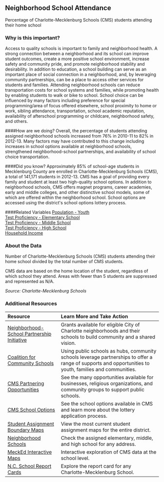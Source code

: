 ## Neighborhood School Attendance 
Percentage of Charlotte-Mecklenburg Schools (CMS) students attending their home school

### Why is this important?
Access to quality schools is important to family and neighborhood health. A strong connection between a neighborhood and its school can improve student outcomes, create a more positive school environment, increase safety and community pride, and promote neighborhood stability and desirability. In addition to education, a school building can serve as an important place of social connection in a neighborhood, and, by leveraging community partnerships, can be a place to access other services for students and families. Attending neighborhood schools can reduce transportation costs for school systems and families, while promoting health by enabling students to walk or bike to school. School choice can be influenced by many factors including preference for special programming/area of focus offered elsewhere, school proximity to home or work, sibling attendance, transportation, school academic reputation, availability of afterschool programming or childcare, neighborhood safety, and others.

####How are we doing?
Overall, the percentage of students attending assigned neighborhood schools increased from 76% in 2010-11 to 82% in 2012-13. Many factors may have contributed to this change including increases in school options available at neighborhood schools, strengthened neighborhood-school partnerships, and availability of school choice transportation. 

####Did you know?
Approximately 85% of school-age students in Mecklenburg County are enrolled in Charlotte-Mecklenburg Schools (CMS), a total of 141,171 students in 2012-13. CMS has a goal of providing every family and student at least two high-quality school options. In addition to neighborhood schools, CMS offers magnet programs, career academies, early and middle colleges, and other distinctive school models, some of which are offered within the neighborhood school. School options are accessed using the district's school options lottery process.

####Related Variables
<a href="javascript:void(0)" onclick="model.metricId = 'm12'">Population - Youth</a>  
<a href="javascript:void(0)" onclick="model.metricId = 'm62'">Test Proficiency - Elementary School</a>  
<a href="javascript:void(0)" onclick="model.metricId = 'm63'">Test Proficiency - Middle School</a>  
<a href="javascript:void(0)" onclick="model.metricId = 'm64'">Test Proficiency - High School</a>  
<a href="javascript:void(0)" onclick="model.metricId = 'm37'">Household Income</a>  


### About the Data
Number of Charlotte-Mecklenburg Schools (CMS) students attending their home school divided by the total number of CMS students. 

CMS data are based on the home location of the student, regardless of which school they attend. Areas with fewer than 5 students are suppressed and represented as N/A.

_Source: Charlotte-Mecklenburg Schools_

### Additional Resources
|Resource | Learn More and Take Action | 
|:--- | :--- |
|[Neighborhood-School Partnership Initiative](http://charmeck.org/city/charlotte/nbs/communityengagement/nmg/pages/neighborhoodschoolpartnershipgrants.aspx) |Grants available for eligible City of Charlotte neighborhoods and their schools to build community and a shared vision.
|[Coalition for Community Schools](http://www.communityschools.org/)|Using public schools as hubs, community schools leverage partnerships to offer a range of supports and opportunities to youth, families and communities.
|[CMS Partnering Opportunities](http://www.cms.k12.nc.us/cmsdepartments/vp/Pages/PartneringOpportunities.aspx)|See the many opportunities available for businesses, religious organizations, and community groups to support public schools.
|[CMS School Options](http://www.cms.k12.nc.us/cmsdepartments/ci/MagnetPrograms/Pages/default.aspx)|See the school options available in CMS and learn more about the lottery application process.
|[Student Assignment Boundary Maps](http://www.cms.k12.nc.us/cmsdepartments/StudentPlacement/Pages/BoundaryMaps.aspx)| View the most current student assignment maps for the entire district.
|[Neighborhood Schools](http://mcmap.org/geoportal/?q=schools-home)| Check the assigned elementary, middle, and high school for any address.
|[MeckEd Interactive Maps](http://ui.uncc.edu/data/partner/mecked)|Interactive exploration of CMS data at the school level.
|[N.C. School Report Cards](http://www.ncreportcards.org/src/search.jsp?pYear=2012-2013&pList=1&pListVal=600%3ACharlotte-Mecklenburg+Schools+++++++++++&GO2=GO)| Explore the report card for any Charlotte-Mecklenburg School.
